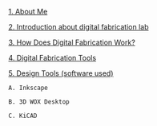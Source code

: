  [1. About Me ](myself.md)

 [2. Introduction about digital fabrication lab](Introduction.md)

[3. How Does Digital Fabrication Work?](work.md)

[4. Digital Fabrication Tools](tools.md) 

[5. Design Tools (software used)](design.md)
    
    A. Inkscape
    
    B. 3D WOX Desktop
    
    C. KiCAD    

